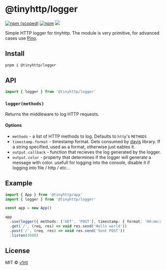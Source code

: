 # @tinyhttp/logger

[![npm (scoped)](https://img.shields.io/npm/v/@tinyhttp/logger?style=flat-square)](npmjs.com/package/@tinyhttp/logger) [![npm](https://img.shields.io/npm/dt/@tinyhttp/logger?style=flat-square)](npmjs.com/package/@tinyhttp/logger) [![](https://img.shields.io/badge/website-visit-hotpink?style=flat-square)](https://tinyhttp.v1rtl.site/mw/logger)

Simple HTTP logger for tinyhttp. The module is very primitive, for advanced cases use [Pino](https://github.com/pinojs/pino).

## Install

```sh
pnpm i @tinyhttp/logger
```

## API

```ts
import { logger } from '@tinyhttp/logger'
```

### `logger(methods)`

Returns the middleware to log HTTP requests.

#### Options

- `methods` - a list of HTTP methods to log. Defaults to `http`'s `METHODS`
- `timestamp.format` - timestamp format. Gets consumed by [dayjs](https://day.js.org) library. If a string specified, used as a format, otherwise just eables it.
- `output.callback` - function that recieves the log generated by the logger.
- `output.color` - property that determines if the logger will generate a message with color. usefull for logging into the console, disable it if logging into file / http / etc...

## Example

```ts
import { App } from '@tinyhttp/app'
import { logger } from '@tinyhttp/logger'

const app = new App()

app
  .use(logger({ methods: ['GET', 'POST'], timestamp: { format: 'HH:mm:ss' }, output: { callback: console.log, color: false } }))
  .get('/', (req, res) => void res.send('Hello world'))
  .post('/', (req, res) => void res.send('Sent POST'))
  .listen(3000)
```

## License

MIT © [v1rtl](https://v1rtl.site)
